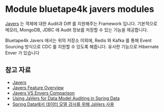 # Module bluetape4k javers modules

[Javers](https://javers.org) 는 객체에 대한 Audit과 Diff 를 지원해주는 Framework 입니다. 기본적으로 메모리, MongoDB, JDBC 에 Audit 정보를 저장할 수 있는
기능을 제공합니다.

Bluetape4k Javers 에서는 위의 저장소 이외에, Redis 와 Kafka 를 통해 Event Sourcing 방식으로 CDC 를 지원할 수 있도록 해줍니다. 유사한 기능으로 Hibernate Enver
가 있습니다

## 참고 자료

- [Javers](https://javers.org)
- [Javers Feature Overview](https://javers.org/features)
- [Javers VS Envers Comparison](https://javers.org/blog/2017/12/javers-vs-envers-comparision.html)
- [Using JaVers for Data Model Auditing in Spring Data](https://www.baeldung.com/spring-data-javers-audit)
- [Spring Data에서 데이터 모델 감사를 위해 JaVers 사용](https://recordsoflife.tistory.com/486)
